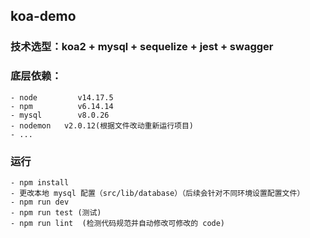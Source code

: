 ## koa-demo

### 技术选型：koa2 + mysql + sequelize + jest + swagger

### 底层依赖：
    - node         v14.17.5
    - npm          v6.14.14
    - mysql        v8.0.26
    - nodemon   v2.0.12(根据文件改动重新运行项目)
    - ...


### 运行
    - npm install
    - 更改本地 mysql 配置（src/lib/database）（后续会针对不同环境设置配置文件）
    - npm run dev
    - npm run test (测试)
    - npm run lint  (检测代码规范并自动修改可修改的 code)

